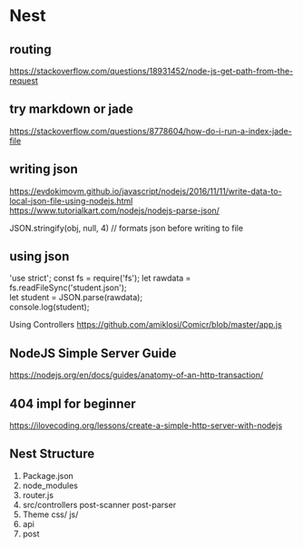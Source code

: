 # Nest

## routing
https://stackoverflow.com/questions/18931452/node-js-get-path-from-the-request

## try markdown or jade
https://stackoverflow.com/questions/8778604/how-do-i-run-a-index-jade-file

## writing json
https://evdokimovm.github.io/javascript/nodejs/2016/11/11/write-data-to-local-json-file-using-nodejs.html
https://www.tutorialkart.com/nodejs/nodejs-parse-json/

JSON.stringify(obj, null, 4)
// formats json before writing to file

## using json
'use strict';
const fs = require('fs');
let rawdata = fs.readFileSync('student.json');  
let student = JSON.parse(rawdata);  
console.log(student); 


Using Controllers
https://github.com/amiklosi/Comicr/blob/master/app.js

## NodeJS Simple Server Guide
https://nodejs.org/en/docs/guides/anatomy-of-an-http-transaction/

## 404 impl for beginner
https://ilovecoding.org/lessons/create-a-simple-http-server-with-nodejs

## Nest Structure

1. Package.json
2. node_modules
3. router.js
4. src/controllers
	post-scanner
	post-parser
3. Theme
	css/
	js/
4. api
5. post
